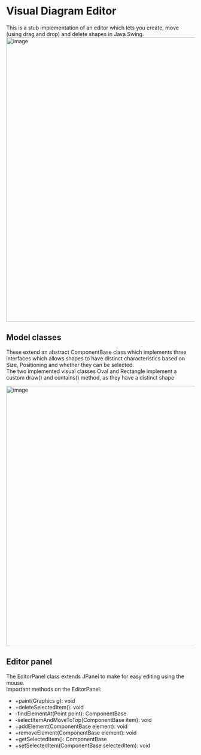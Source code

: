 # Visual Diagram Editor
This is a stub implementation of an editor which lets you create, move (using drag and drop) and delete shapes in Java Swing.  
<img width="758" alt="image" src="https://github.com/UCN-programming-2-JFK/VisualDiagramEditor/assets/3811290/9bae2964-efb3-4264-9081-3370c32afa3b">

## Model classes  
These extend an abstract ComponentBase class which implements three interfaces which allows shapes to have distinct characteristics based on Size, Positioning and whether they can be selected.  
The two implemented visual classes Oval and Rectangle implement a custom draw() and contains() method, as they have a distinct shape  

  
<img width="693" alt="image" src="https://github.com/UCN-programming-2-JFK/VisualDiagramEditor/assets/3811290/1feb0400-e2de-4e95-90b7-2fcc9b080b8a">

## Editor panel
The EditorPanel class extends JPanel to make for easy editing using the mouse.   
Important methods on the EditorPanel:

- +paint(Graphics g): void
- +deleteSelectedItem(): void
- -findElementAt(Point point): ComponentBase
- -selectItemAndMoveToTop(ComponentBase item): void
- +addElement(ComponentBase element): void
- +removeElement(ComponentBase element): void
- +getSelectedItem(): ComponentBase
- +setSelectedItem(ComponentBase selectedItem): void
